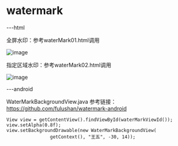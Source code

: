 # watermark

---html

 全屏水印：参考waterMark01.html调用
 
 ![image](https://github.com/hxw-haha/watermark/raw/master/html/全屏水印.png)
 
 指定区域水印：参考waterMark02.html调用
 
 ![image](https://github.com/hxw-haha/watermark/raw/master/html/指定区域水印.png)


---android

WaterMarkBackgroundView.java 参考链接：https://github.com/fulushan/watermark-android

    View view = getContentView().findViewById(waterMarkViewId());
    view.setAlpha(0.8f);
    view.setBackgroundDrawable(new WaterMarkBackgroundView(
                    getContext(), "王五", -30, 14));
